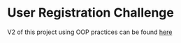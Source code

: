 # User Registration Challenge

V2 of this project using OOP practices can be found [here](https://github.com/julicheng/oop-user-registration-challenge)
